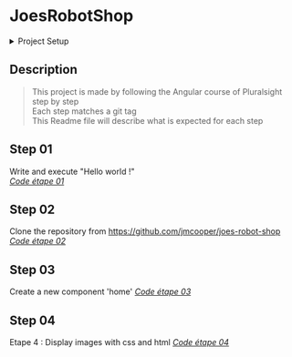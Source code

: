 # JoesRobotShop

<details>
<summary>Project Setup</summary>

This project was generated with [Angular CLI](https://github.com/angular/angular-cli) version 16.0.0.

## Development server

Run `ng serve` for a dev server. Navigate to `http://localhost:4200/`. The application will automatically reload if you change any of the source files.

## Code scaffolding

Run `ng generate component component-name` to generate a new component. You can also use `ng generate directive|pipe|service|class|guard|interface|enum|module`.

## Build

Run `ng build` to build the project. The build artifacts will be stored in the `dist/` directory.

## Running unit tests

Run `ng test` to execute the unit tests via [Karma](https://karma-runner.github.io).

## Running end-to-end tests

Run `ng e2e` to execute the end-to-end tests via a platform of your choice. To use this command, you need to first add a package that implements end-to-end testing capabilities.

## Further help

To get more help on the Angular CLI use `ng help` or go check out the [Angular CLI Overview and Command Reference](https://angular.io/cli) page.

</details>

## Description

> This project is made by following the Angular course of Pluralsight step by step\
> Each step matches a git tag\
> This Readme file will describe what is expected for each step

## Step 01

Write and execute "Hello world !"\
_[Code étape 01](https://github.com/EwenLeFloch/Angular/releases/tag/step-01)_

## Step 02

Clone the repository from https://github.com/jmcooper/joes-robot-shop \
_[Code étape 02](https://github.com/EwenLeFloch/Angular/releases/tag/step-02)_

## Step 03
Create a new component 'home'
_[Code étape 03](https://github.com/EwenLeFloch/Angular/releases/tag/Step-03)_


## Step 04
Etape 4 : Display images with css and html
_[Code étape 04](https://github.com/EwenLeFloch/Angular/releases/tag/step-04)_

